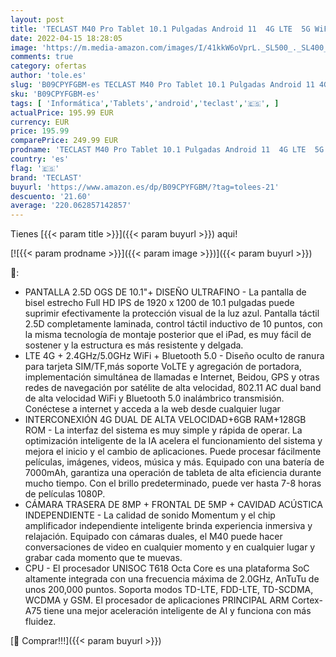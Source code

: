 ```yaml
---
layout: post
title: 'TECLAST M40 Pro Tablet 10.1 Pulgadas Android 11  4G LTE  5G WiFi  6GB RAM+128GB ROM  Octa Core 2.0GHz  Batería 7000mAh  FHD 1920*1200 - Dobles SIM+TF/SD  Bluetooth 5.0/GPS/Type C/OTG  512GB Expandible'
date: 2022-04-15 18:28:05
image: 'https://m.media-amazon.com/images/I/41kkW6oVprL._SL500_._SL400_.jpg'
comments: true
category: ofertas
author: 'tole.es'
slug: 'B09CPYFGBM-es TECLAST M40 Pro Tablet 10.1 Pulgadas Android 11 4G LTE 5G...'
sku: 'B09CPYFGBM-es'
tags: [ 'Informática','Tablets','android','teclast','🇪🇸', ]
actualPrice: 195.99 EUR
currency: EUR
price: 195.99
comparePrice: 249.99 EUR
prodname: 'TECLAST M40 Pro Tablet 10.1 Pulgadas Android 11  4G LTE  5G WiFi  6GB RAM+128GB ROM  Octa Core 2.0GHz  Batería 7000mAh  FHD 1920*1200 - Dobles SIM+TF/SD  Bluetooth 5.0/GPS/Type C/OTG  512GB Expandible'
country: 'es'
flag: '🇪🇸'
brand: 'TECLAST'
buyurl: 'https://www.amazon.es/dp/B09CPYFGBM/?tag=tolees-21'
descuento: '21.60'
average: '220.062857142857'
---
```


Tienes [{{< param title >}}]({{< param buyurl >}}) aqui!

[![{{< param prodname >}}]({{< param image >}})]({{< param buyurl >}})

🔎:

- PANTALLA 2.5D OGS DE 10.1"+ DISEÑO ULTRAFINO - La pantalla de bisel estrecho Full HD IPS de 1920 x 1200 de 10.1 pulgadas puede suprimir efectivamente la protección visual de la luz azul. Pantalla táctil 2.5D completamente laminada, control táctil inductivo de 10 puntos, con la misma tecnología de montaje posterior que el iPad, es muy fácil de sostener y la estructura es más resistente y delgada.
- LTE 4G + 2.4GHz/5.0GHz WiFi + Bluetooth 5.0 - Diseño oculto de ranura para tarjeta SIM/TF,más soporte VoLTE y agregación de portadora, implementación simultánea de llamadas e Internet, Beidou, GPS y otras redes de navegación por satélite de alta velocidad, 802.11 AC dual band de alta velocidad WiFi y Bluetooth 5.0 inalámbrico transmisión. Conéctese a internet y acceda a la web desde cualquier lugar
- INTERCONEXIÓN 4G DUAL DE ALTA VELOCIDAD+6GB RAM+128GB ROM - La interfaz del sistema es muy simple y rápida de operar. La optimización inteligente de la IA acelera el funcionamiento del sistema y mejora el inicio y el cambio de aplicaciones. Puede procesar fácilmente películas, imágenes, videos, música y más. Equipado con una batería de 7000mAh, garantiza una operación de tableta de alta eficiencia durante mucho tiempo. Con el brillo predeterminado, puede ver hasta 7-8 horas de películas 1080P.
- CÁMARA TRASERA DE 8MP + FRONTAL DE 5MP + CAVIDAD ACÚSTICA INDEPENDIENTE - La calidad de sonido Momentum y el chip amplificador independiente inteligente brinda experiencia inmersiva y relajación. Equipado con cámaras duales, el M40 puede hacer conversaciones de video en cualquier momento y en cualquier lugar y grabar cada momento que te muevas.
- CPU - El procesador UNISOC T618 Octa Core es una plataforma SoC altamente integrada con una frecuencia máxima de 2.0GHz, AnTuTu de unos 200,000 puntos. Soporta modos TD-LTE, FDD-LTE, TD-SCDMA, WCDMA y GSM. El procesador de aplicaciones PRINCIPAL ARM Cortex-A75 tiene una mejor aceleración inteligente de AI y funciona con más fluidez.

[🛒 Comprar!!!]({{< param buyurl >}})
